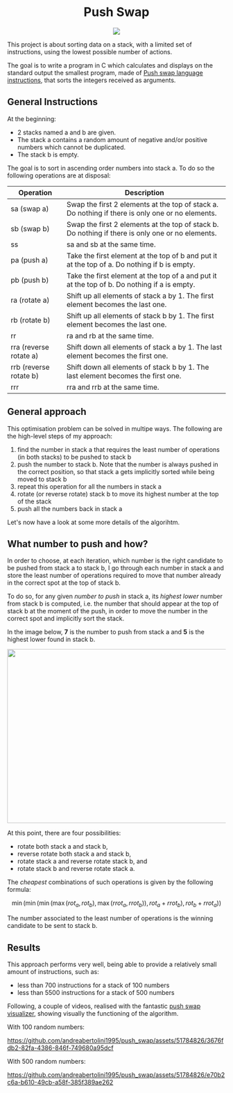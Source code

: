 <h1 align="center"> Push Swap</h1>

<p align="center">
  <img src="https://github.com/andreabertolini1995/push_swap/assets/51784826/14613e8c-635e-48ff-bc25-6d5f99c28b55" />
</p>

<!-- ![push_swap](https://github.com/andreabertolini1995/push_swap/assets/51784826/14613e8c-635e-48ff-bc25-6d5f99c28b55) -->

This project is about sorting data on a stack, with a limited set of instructions, using the lowest possible number of actions. 

The goal is to write a program in C which calculates and displays on the standard output the smallest program, made of [Push swap language instructions](#general-instructions),
that sorts the integers received as arguments.

## General Instructions
At the beginning:
* 2 stacks named a and b are given.
* The stack a contains a random amount of negative and/or positive numbers which cannot be duplicated.
* The stack b is empty.
    
The goal is to sort in ascending order numbers into stack a. To do so the following operations are at disposal:

| Operation | Description |
| ----------- | ----------- |
| sa (swap a) | Swap the first 2 elements at the top of stack a. Do nothing if there is only one or no elements. |
| sb (swap b) | Swap the first 2 elements at the top of stack b. Do nothing if there is only one or no elements. |
| ss | sa and sb at the same time. |
| pa (push a) | Take the first element at the top of b and put it at the top of a. Do nothing if b is empty. |
| pb (push b) | Take the first element at the top of a and put it at the top of b. Do nothing if a is empty. |
| ra (rotate a) | Shift up all elements of stack a by 1. The first element becomes the last one. |
| rb (rotate b) | Shift up all elements of stack b by 1. The first element becomes the last one. |
| rr | ra and rb at the same time. |
| rra (reverse rotate a) | Shift down all elements of stack a by 1. The last element becomes the first one. |
| rrb (reverse rotate b) | Shift down all elements of stack b by 1. The last element becomes the first one. |
| rrr | rra and rrb at the same time. | 

## General approach
This optimisation problem can be solved in multipe ways. The following are the high-level steps of my approach:
1. find the number in stack a that requires the least number of operations (in both stacks) to be pushed to stack b
2. push the number to stack b. Note that the number is always pushed in the correct position, so that stack a gets implicitly sorted while being moved to stack b
3. repeat this operation for all the numbers in stack a
4. rotate (or reverse rotate) stack b to move its highest number at the top of the stack
5. push all the numbers back in stack a

Let's now have a look at some more details of the algorihtm.

## What number to push and how?

In order to choose, at each iteration, which number is the right candidate to be pushed from stack a to stack b, I go through each number in stack a and store the least number of operations required to move that number already in the correct spot at the top of stack b. 

To do so, for any given *number to push* in stack a, its *highest lower* number from stack b is computed, i.e. the number that should appear at the top of stack b at the moment of the push, in order to move the number in the correct spot and implicitly sort the stack.

In the image below, **7** is the number to push from stack a and **5** is the highest lower found in stack b.

<p align="center">
  <img src="https://github.com/andreabertolini1995/push_swap/assets/51784826/bfca9e69-bfd9-4036-a107-86b7d940d42a" width="600" height="400" />
</p>

At this point, there are four possibilities:
* rotate both stack a and stack b,
* reverse rotate both stack a and stack b,
* rotate stack a and reverse rotate stack b, and
* rotate stack b and reverse rotate stack a.

The *cheapest* combinations of such operations is given by the following formula:

$$ \min(
      \min(
         \min(
            \max(rot_a, rot_b),
            \max(rrot_a, rrot_b)
            ),
         rot_a + rrot_b
         ),
      rot_b + rrot_a
      )
   ) $$
 
The number associated to the least number of operations is the winning candidate to be sent to stack b.

## Results

This approach performs very well, being able to provide a relatively small amount of instructions, such as:
* less than 700 instructions for a stack of 100 numbers
*  less than 5500 instructions for a stack of 500 numbers

Following, a couple of videos, realised with the fantastic [push swap visualizer](https://github.com/o-reo/push_swap_visualizer), showing visually the functioning of the algorithm.

With 100 random numbers:

https://github.com/andreabertolini1995/push_swap/assets/51784826/3676fdb2-82fa-4386-846f-749680a95dcf

With 500 random numbers:

https://github.com/andreabertolini1995/push_swap/assets/51784826/e70b2c6a-b610-49cb-a58f-385f389ae262

